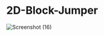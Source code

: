 # 2D-Block-Jumper
 ![Screenshot (16)](https://github.com/Wintersongtopaz/2D-Block-Jumper/assets/144738996/89d0e001-0d01-4c2f-abab-891174ef262e)

